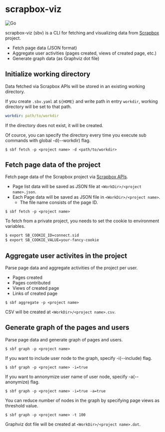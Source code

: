 # scrapbox-viz

![Go](https://github.com/kondoumh/scrapbox-viz/workflows/Go/badge.svg)

scrapbox-viz (sbv) is a CLI for fetching and visualizing data from [Scrapbox](https://scrapbox.io) project.

- Fetch page data (JSON format)
- Aggregate user activities (pages created, views of created page, etc.)
- Generate graph data (as Graphviz dot file)

## Initialize working directory
Data fetched via Scrapbox APIs will be stored in an existing working directory.

If you create `.sbv.yaml` at `${HOME}` and write path in entry `workdir`, working directory will be set to that path.

```yaml
workdir: path/to/workdir
```

If the directory does not exist, it will be created.

Of cource, you can specify the directory every time you execute sub commands with global -d(--workdir) flag.

```
$ sbf fetch -p <project name> -d <path/to/workdir>
```

## Fetch page data of the project
Fetch page data of the Scrapbox project via [Scrapbox APIs](https://scrapbox.io/help-jp/API).

- Page list data will be saved as JSON file at `<WorkDir>/<project name>.json`.
- Each Page data will be saved as JSON file in `<WorkDir>/<project name>`.
  - The file name consists of the page ID.

```
$ sbf fetch -p <project name>
```

To fetch from a private project, you needs to set the cookie to environment variables.

```bash
$ export SB_COOKIE_ID=connect.sid
$ export SB_COOKIE_VALUE=your-fancy-cookie
```

## Aggregate user activites in the project
Parse page data and aggregate activities of the project per user.

- Pages created
- Pages contributed
- Views of created page
- Links of created page

```
$ sbf aggregate -p <project name>
```

CSV will be created at `<WorkDir>/<project name>.csv`.

## Generate graph of the pages and users
Parse page data and generate graph of pages and users.

```
$ sbf graph -p <project name>
```

If you want to include user node to the graph, specify -i(--include) flag.

```
$ sbf graph -p <project name> -i=true
```

If you want to annonymize user name of user node, specify -a(--anonymize) flag.

```
$ sbf graph -p <project name> -i=true -a=true
```

You can reduce number of nodes in the graph by specifying page views as threshold value.

```
$ sbf graph -p <project name> -t 100
```

Graphviz dot file will be created at `<WorkDir>/<project name>.dot`.
